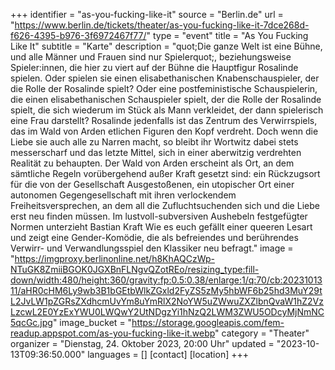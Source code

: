 +++
identifier = "as-you-fucking-like-it"
source = "Berlin.de"
url = "https://www.berlin.de/tickets/theater/as-you-fucking-like-it-7dce268d-f626-4395-b976-3f6972467f77/"
type = "event"
title = "As You Fucking Like It"
subtitle = "Karte"
description = "quot;Die ganze Welt ist eine Bühne, und alle Männer und Frauen sind nur Spielerquot;, beziehungsweise Spieler:innen, die hier zu viert auf der Bühne die Hauptfigur Rosalinde spielen.
Oder spielen sie einen elisabethanischen Knabenschauspieler, der die Rolle der Rosalinde spielt? Oder eine postfeministische Schauspielerin, die einen elisabethanischen Schauspieler spielt, der die Rolle der Rosalinde spielt, die sich wiederum im Stück als Mann verkleidet, der dann spielerisch eine Frau darstellt?
Rosalinde jedenfalls ist das Zentrum des Verwirrspiels, das im Wald von Arden etlichen Figuren den Kopf verdreht. Doch wenn die Liebe sie auch alle zu Narren macht, so bleibt ihr Wortwitz dabei stets messerscharf und das letzte Mittel, sich in einer aberwitzig verdrehten Realität zu behaupten. Der Wald von Arden erscheint als Ort, an dem sämtliche Regeln vorübergehend außer Kraft gesetzt sind: ein Rückzugsort für die von der Gesellschaft Ausgestoßenen, ein utopischer Ort einer autonomen Gegengesellschaft mit ihren verlockendem Freiheitsversprechen, an dem all die Zufluchtsuchenden sich und die Liebe erst neu finden müssen. Im lustvoll-subversiven Aushebeln festgefügter Normen unterzieht Bastian Kraft Wie es euch gefällt einer queeren Lesart und zeigt eine Gender-Komödie, die als befreiendes und berührendes Verwirr- und Verwandlungsspiel den Klassiker neu befragt."
image = "https://imgproxy.berlinonline.net/h8KhAQCzWp-NTuGK8ZmiiBGOK0JGXBnFLNgvQZotREo/resizing_type:fill-down/width:480/height:360/gravity:fp:0.5:0.38/enlarge:1/q:70/cb:2023101311/aHR0cHM6Ly9wb3B1bGEtbWlkZGxld2FyZS5zMy5hbWF6b25hd3MuY29tL2JvLW1pZGRsZXdhcmUvYm8uYmRlX2NoYW5uZWwuZXZlbnQvaW1hZ2VzLzcwL2E0YzExYWU0LWQwY2UtNDgzYi1hNzQ2LWM3ZWU5ODcyMjNmNC5qcGc.jpg"
image_bucket = "https://storage.googleapis.com/fem-readup.appspot.com/as-you-fucking-like-it.webp"
category = "Theater"
organizer = "Dienstag, 24. Oktober 2023, 20:00 Uhr"
updated = "2023-10-13T09:36:50.000"
languages = []
[contact]
[location]
+++
